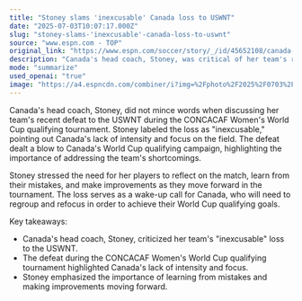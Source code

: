 ```yaml
---
title: "Stoney slams 'inexcusable' Canada loss to USWNT"
date: "2025-07-03T10:07:17.000Z"
slug: "stoney-slams-'inexcusable'-canada-loss-to-uswnt"
source: "www.espn.com - TOP"
original_link: "https://www.espn.com/soccer/story/_/id/45652108/canada-stoney-slams-inexcusable-loss-usa"
description: "Canada's head coach, Stoney, was critical of her team's recent loss to the USWNT, labeling it as 'inexcusable' due to a lack of intensity and focus on the field. The defeat has hindered Canada's World Cup qualifying campaign, prompting the team to reflect on the match and make necessary improvements. Stoney emphasized the need for her players to learn from their mistakes and regroup in order to refocus on achieving their World Cup qualifying goals."
mode: "summarize"
used_openai: "true"
image: "https://a4.espncdn.com/combiner/i?img=%2Fphoto%2F2025%2F0703%2Fr1514284_1296x729_16%2D9.jpg"
---
```


Canada's head coach, Stoney, did not mince words when discussing her team's recent defeat to the USWNT during the CONCACAF Women's World Cup qualifying tournament. Stoney labeled the loss as "inexcusable," pointing out Canada's lack of intensity and focus on the field. The defeat dealt a blow to Canada's World Cup qualifying campaign, highlighting the importance of addressing the team's shortcomings.

Stoney stressed the need for her players to reflect on the match, learn from their mistakes, and make improvements as they move forward in the tournament. The loss serves as a wake-up call for Canada, who will need to regroup and refocus in order to achieve their World Cup qualifying goals.

Key takeaways:
- Canada's head coach, Stoney, criticized her team's "inexcusable" loss to the USWNT.
- The defeat during the CONCACAF Women's World Cup qualifying tournament highlighted Canada's lack of intensity and focus.
- Stoney emphasized the importance of learning from mistakes and making improvements moving forward.